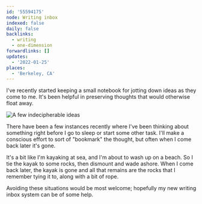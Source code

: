 ```yaml
---
id: '55594175'
node: Writing inbox
indexed: false
daily: false
backlinks:
  - writing
  - one-dimension
forwardlinks: []
updates:
  - '2022-01-25'
places:
  - 'Berkeley, CA'
---
```

I've recently started keeping a small notebook for jotting down ideas as they come to me. It's been helpful in preserving thoughts that would otherwise float away. 

![](images/55594175/hDxREdSiFA.webp "A few indecipherable ideas")

There have been a few instances recently where I've been thinking about something right before I go to sleep or start some other task. I'll make a conscious effort to sort of "bookmark" the thought, but often when I come back later it's gone. 

It's a bit like I'm kayaking at sea, and I'm about to wash up on a beach. So I tie the kayak to some rocks, then dismount and wade ashore. When I come back later, the kayak is gone and all that remains are the rocks that I remember tying it to, along with a bit of rope. 

Avoiding these situations would be most welcome; hopefully my new writing inbox system can be of some help. 
